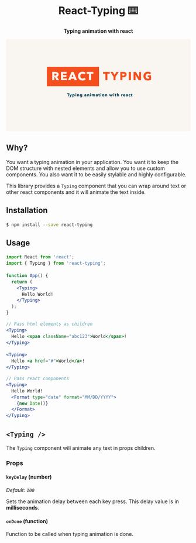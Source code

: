 <h1 align="center">React-Typing ⌨️</h1>

<p align="center">
  <strong>Typing animation with react</strong></br>
</p>

![React Typing](docs/react-typing.gif)

## Why?
You want a typing animation in your application. You want it to keep the DOM
structure with nested elements and allow you to use custom components. You also want it to be easily stylable and highly configurable.

This library provides a `Typing` component that you can wrap around text or
other react components and it will animate the text inside.


## Installation
```bash
$ npm install --save react-typing
```


## Usage
```jsx
import React from 'react';
import { Typing } from 'react-typing';

function App() {
  return (
    <Typing>
      Hello World!
    </Typing>
  );
}
```

```jsx
// Pass html elements as children
<Typing>
  Hello <span className="abc123">World</span>!
</Typing>

<Typing>
  Hello <a href="#">World</a>!
</Typing>
```

```jsx
// Pass react components
<Typing>
  Hello World!
  <Format type="date" format="MM/DD/YYYY">
    {new Date()}
  </Format>
</Typing>
```


## `<Typing />`
The `Typing` component will animate any text in props children.

### Props

#### `keyDelay` (number)

*Default: `100`*

Sets the animation delay between each key press. This delay value is in
**milliseconds**.

#### `onDone` (function)

Function to be called when typing animation is done.

